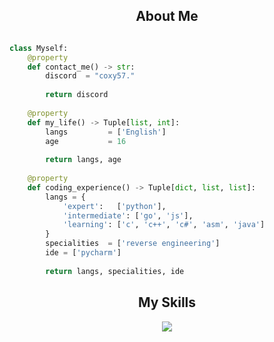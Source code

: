 <!-- <p align="center">
    <img alt="" src=https://img.shields.io/github/stars/coxy57?style=for-the-badge&?affiliations=OWNER%2CCOLLABORATOR />
    <img alt="" src=https://komarev.com/ghpvc/?username=coxy57&style=for-the-badge />
</p> -->


<h2 align="center">About Me </h2>

```python

class Myself:
	@property
	def contact_me() -> str:
	    discord  = "coxy57."
	    
	    return discord
	
	@property
	def my_life() -> Tuple[list, int]:
		langs         = ['English']
		age           = 16
		
		return langs, age
	
	@property
	def coding_experience() -> Tuple[dict, list, list]:
		langs = {
			'expert':   ['python'],
			'intermediate': ['go', 'js'],
			'learning': ['c', 'c++', 'c#', 'asm', 'java']
		}
		specialities  = ['reverse engineering']
		ide = ['pycharm']
		
		return langs, specialities, ide

```
<h2 align="center">My Skills</h2>

<p align="center">
  <a href="https://skillicons.dev">
    <img src="https://skillicons.dev/icons?i=python,js,css,html" />
  </a>
</p>

<p href="https://discord.gg/onlp" align="center">
    <img alt="" src="https://github-readme-stats.vercel.app/api?username=coxy57&theme=tokyonight&show_icons=true">
</p>



